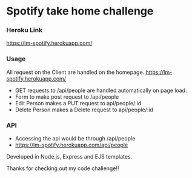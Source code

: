 # Spotify take home challenge
### Heroku Link
https://lm-spotify.herokuapp.com/

### Usage
All request on the Client are handled on the homepage. https://lm-spotify.herokuapp.com/
* GET requests to /api/people are handled automatically on page load.
* Form to make post request to /api/people
* Edit Person makes a PUT request to api/people/:id
* Delete Person makes a Delete request to api/people/:id

### API
* Accessing the api would be through /api/people
* https://lm-spotify.herokuapp.com/api/people

Developed in Node.js, Express and EJS templates.

Thanks for checking out my code challenge!!
